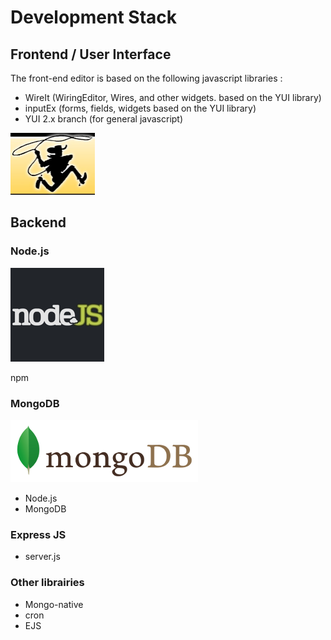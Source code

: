 # Development Stack

   
## Frontend / User Interface

 The front-end editor is based on the following javascript libraries :


  * WireIt (WiringEditor, Wires, and other widgets. based on the YUI library)
  * inputEx (forms, fields, widgets based on the YUI library)
  * YUI 2.x branch (for general javascript)

   <img src="images/wireit.png" width="135" height="99" />


## Backend
   
   
### Node.js
   
<img src="images/nodejs.jpg" />

npm

### MongoDB

<img src="images/mongodb.png" />

   * Node.js
   * MongoDB

### Express JS

 * server.js

### Other librairies


 * Mongo-native
 * cron
 * EJS
 
 
<script type="text/javascript">var disqus_shortname = 'stack';</script>
